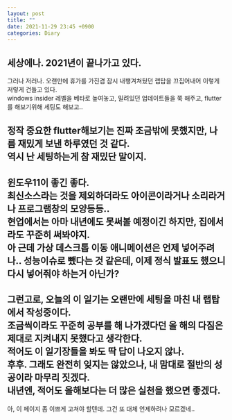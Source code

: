 ```yaml
---
layout: post
title: ""
date: 2021-11-29 23:45 +0900
categories: Diary
---
```


세상에나. 2021년이 끝나가고 있다.  
---  
  
그러나 저러나. 오랜만에 휴가를 가진겸 잠시 내팽겨쳐뒀던 랩탑을 끄집어내어 이렇게 저렇게 건들고 있다.  
windows insider 레벨을 베타로 높여놓고, 밀려있던 업데이트들을 쭉 해주고, flutter를 해보기위해 세팅도 해보고..  
  
정작 중요한 flutter해보기는 진짜 조금밖에 못했지만, 나름 재밌게 보낸 하루였던 것 같다.  
역시 난 세팅하는게 참 재밌단 말이지.  
---  
  
윈도우11이 좋긴 좋다.  
최신소스라는 것을 제외하더라도 아이콘이라거나 소리라거나 프로그램창의 모양등등..  
현업에서는 아마 내년에도 못써볼 예정이긴 하지만, 집에서라도 꾸준히 써봐야지.  
아 근데 가상 데스크톱 이동 애니메이션은 언제 넣어주려나.. 성능이슈로 뺐다는 것 같은데, 이제 정식 발표도 했으니 다시 넣어줘야 하는거 아닌가?  
---  
  
그런고로, 오늘의 이 일기는 오랜만에 세팅을 마친 내 랩탑에서 작성중이다.  
조금씩이라도 꾸준히 공부를 해 나가겠다던 올 해의 다짐은 제대로 지켜내지 못했다고 생각한다.  
적어도 이 일기장들을 봐도 딱 답이 나오지 않나.  
후후. 그래도 완전히 잊지는 않았으나, 내 맘대로 절반의 성공이라 마무리 짓겠다.  
내년엔, 적어도 올해보다는 더 많은 실천을 했으면 좋겠다.  
---  
  
아, 이 페이지 좀 이쁘게 고쳐야 할텐데. 그건 또 대체 언제하려나 모르겠네..  